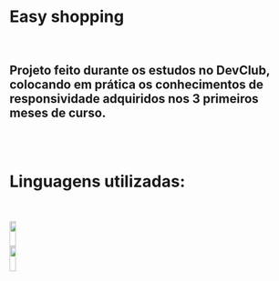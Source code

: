 <h1> Easy shopping</h1>
<br>
<h2> Projeto feito durante os estudos no DevClub, colocando em prática os conhecimentos de responsividade adquiridos nos 3 primeiros meses de curso. </h2>
<br>
<br>
<h1> Linguagens utilizadas: </h1>
<br>
<br>
<img src="https://img.shields.io/badge/HTML-E34F26?style=for-the-badge&logo=html5&logoColor=white" width=15% height=44px />
<br>
<img src="https://img.shields.io/badge/CSS-239120?&style=for-the-badge&logo=css3&logoColor=white" width=15% height=44px />
<br>





